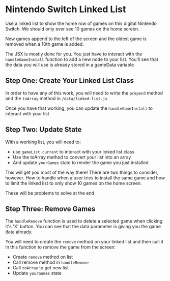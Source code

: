 # Nintendo Switch Linked List

Use a linked list to show the home row of games on this digital Nintendo Switch. We should only ever see 10 games on the home screen.

New games append to the left of the screen and the oldest game is removed when a 10th game is added.

The JSX is mostly done for you. You just have to interact with the `handleGameInstall` function to add a new node to your list. You'll see that the data you will use is already stored in a gameData variable

## Step One: Create Your Linked List Class

In order to have any of this work, you will need to write the `prepend` method and the `toArray` method in `/data/linked-list.js`

Once you have that working, you can update the `handleGameInstall` to interact with your list

## Step Two: Update State

With a working list, you will need to:

* use `gameList.current` to interact with your linked list class
* Use the toArray method to convert your list into an array
* And update `yourGames` state to render the game you just installed

This will get you most of the way there! There are two things to consider, however. How to handle when a user tries to install the same game and how to limit the linked list to only show 10 games on the home screen.

These will be problems to solve at the end

## Step Three: Remove Games

The `handleRemove` function is used to delete a selected game when clicking it's 'X' button. You can see that the data parameter is giving you the game data already.

You will need to create the `remove` method on your linked list and then call it in this function to remove the game from the screen:

* Create `remove` method on list
* Call remove method in `handleRemove`
* Call `toArray` to get new list
* Update `yourGames` state